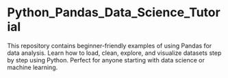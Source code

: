 # Python_Pandas_Data_Science_Tutorial
This repository contains beginner-friendly examples of using Pandas for data analysis. Learn how to load, clean, explore, and visualize datasets step by step using Python. Perfect for anyone starting with data science or machine learning.
